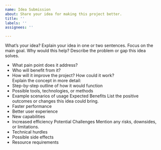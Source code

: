 ```yaml
---
name: Idea Submission
about: Share your idea for making this project better.
title: ''
labels: ''
assignees: ''

---
```


What’s your idea?
Explain your idea in one or two sentences. Focus on the main goal.
Why would this help?
Describe the problem or gap this idea solves.  
- What pain point does it address?  
- Who will benefit from it?  
- How will it improve the project?
How could it work?  
Explain the concept in more detail:  
- Step-by-step outline of how it would function  
- Possible tools, technologies, or methods  
- Example scenarios of usage
Expected Benefits
List the positive outcomes or changes this idea could bring.  
- Faster performance  
- Better user experience  
- New capabilities  
- Increased efficiency
Potential Challenges
Mention any risks, downsides, or limitations.  
- Technical hurdles  
- Possible side effects  
- Resource requirements

